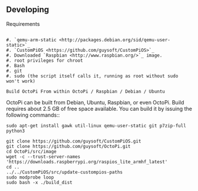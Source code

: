 Developing
----------

Requirements
~~~~~~~~~~~~

#. `qemu-arm-static <http://packages.debian.org/sid/qemu-user-static>`_
#. `CustomPiOS <https://github.com/guysoft/CustomPiOS>`_
#. Downloaded `Raspbian <http://www.raspbian.org/>`_ image.
#. root privileges for chroot
#. Bash
#. git
#. sudo (the script itself calls it, running as root without sudo won't work)

Build OctoPi From within OctoPi / Raspbian / Debian / Ubuntu
~~~~~~~~~~~~~~~~~~~~~~~~~~~~~~~~~~~~~~~~~~~~~~~~~~~~~~~~~~~~

OctoPi can be built from Debian, Ubuntu, Raspbian, or even OctoPi.
Build requires about 2.5 GB of free space available.
You can build it by issuing the following commands::

    sudo apt-get install gawk util-linux qemu-user-static git p7zip-full python3
    
    git clone https://github.com/guysoft/CustomPiOS.git
    git clone https://github.com/guysoft/OctoPi.git
    cd OctoPi/src/image
    wget -c --trust-server-names 'https://downloads.raspberrypi.org/raspios_lite_armhf_latest'
    cd ..
    ../../CustomPiOS/src/update-custompios-paths
    sudo modprobe loop
    sudo bash -x ./build_dist
    